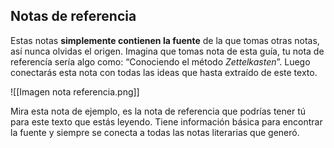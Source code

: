 ## Notas de referencia

Estas notas **simplemente contienen la fuente** de la que tomas otras notas, así nunca olvidas el origen. Imagina que tomas nota de esta guía, tu nota de referencía sería algo como: “Conociendo el método _Zettelkasten_”. Luego conectarás esta nota con todas las ideas que hasta extraído de este texto.

![[Imagen nota referencia.png]]

Mira esta nota de ejemplo, es la nota de referencia que podrías tener tú para este texto que estás leyendo. Tiene información básica para encontrar la fuente y siempre se conecta a todas las notas literarias que generó.